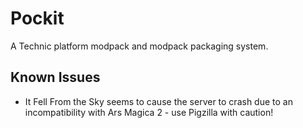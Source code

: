Pockit
======

A Technic platform modpack and modpack packaging system.

Known Issues
------------

* It Fell From the Sky seems to cause the server to crash due to an incompatibility with Ars Magica 2 - use Pigzilla with caution!

